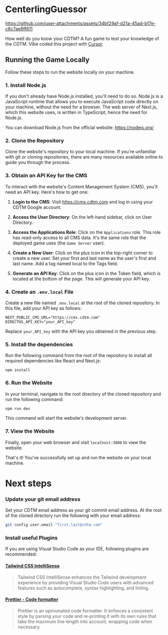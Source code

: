 # CenterlingGuessor

https://github.com/user-attachments/assets/34bf29af-d21a-45ad-b17e-c6c7ae8ff611

How well do you know your CDTM? A fun game to test your knowledge of the CDTM. Vibe coded this project with [Cursor](https://cursor.com).

## Running the Game Locally

Follow these steps to run the website locally on your machine.

### 1. Install Node.js

If you don't already have Node.js installed, you'll need to do so. Node.js is a JavaScript runtime that allows you to execute JavaScript code directly on your machine, without the need for a browser. The web server of Next.js, which this website uses, is written in TypeScript, hence the need for Node.js.

You can download Node.js from the official website: https://nodejs.org/

### 2. Clone the Repository

Clone the website's repository to your local machine. If you're unfamiliar with git or cloning repositories, there are many resources available online to guide you through the process.

### 3. Obtain an API Key for the CMS

To interact with the website's Content Management System (CMS), you'll need an API key. Here's how to get one:

1. **Login to the CMS**: Visit https://cms.cdtm.com and log in using your CDTM Google account.

1. **Access the User Directory**: On the left-hand sidebar, click on User Directory.

1. **Access the Applications Role**: Click on the `Applications` role. This role has read-only access to all CMS data. It's the same role that the deployed game uses (the `Game Server` user).

1. **Create a New User**: Click on the plus icon in the top-right corner to create a new user. Set your first and last name as the user's first and last name. Add a tag named local to the Tags field.

1. **Generate an API Key**: Click on the plus icon in the Token field, which is located at the bottom of the page. This will generate your API key.

### 4. Create an `.env.local` File

Create a new file named `.env.local` at the root of the cloned repository. In this file, add your API key as follows:

```
NEXT_PUBLIC_CMS_URL="https://cms.cdtm.com"
DIRECTUS_API_KEY="your_API_key"
```

Replace `your_API_key` with the API key you obtained in the previous step.

### 5. Install the dependencies

Run the following command from the root of the repository to install all required dependencies like React and Next.js:

```
npm install
```

### 6. Run the Website

In your terminal, navigate to the root directory of the cloned repository and run the following command:

```bash
npm run dev
```

This command will start the website's development server.

### 7. View the Website

Finally, open your web browser and visit `localhost:3000` to view the website.

That's it! You've successfully set up and run the website on your local machine.

# Next steps

### Update your git email address

Set your CDTM email address as your git commit email address. At the root of the cloned directory run the following with your email address:

```bash
git config user.email "first.last@cdtm.com"
```

### Install useful Plugins

If you are using Visual Studio Code as your IDE, following plugins are recommended:

#### [Tailwind CSS IntelliSense](https://marketplace.visualstudio.com/items?itemName=bradlc.vscode-tailwindcss)

> Tailwind CSS IntelliSense enhances the Tailwind development experience by providing Visual Studio Code users with advanced features such as autocomplete, syntax highlighting, and linting.

#### [Prettier - Code formatter](https://marketplace.visualstudio.com/items?itemName=esbenp.prettier-vscode)

> Prettier is an opinionated code formatter. It enforces a consistent style by parsing your code and re-printing it with its own rules that take the maximum line length into account, wrapping code when necessary.
